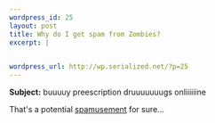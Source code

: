 ```yaml
--- 
wordpress_id: 25
layout: post
title: Why do I get spam from Zombies?
excerpt: |
  

wordpress_url: http://wp.serialized.net/?p=25
---
```

<p><b>Subject:</b> buuuuy preescription druuuuuuugs onliiiiiine</p>

<p>That's a potential <a href="http://spamusement.com/">spamusement</a> for sure...</p>
